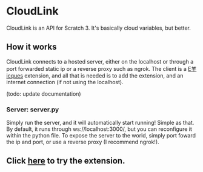# CloudLink

CloudLink is an API for Scratch 3. It's basically cloud variables, but better.

## How it works

CloudLink connects to a hosted server, either on the localhost or through a port forwarded static ip or a reverse proxy such as ngrok. The client is a [E羊icques](https://sheeptester.github.io/scratch-gui/) extension, and all that is needed is to add the extension, and an internet connection (if not using the localhost).

(todo: update documentation)

### Server: server.py
Simply run the server, and it will automatically start running! Simple as that. By default, it runs through ws://localhost:3000/, but you can reconfigure it within the python file. To expose the server to the world, simply port foward the ip and port, or use a reverse proxy (I recommend ngrok!).

## Click [here](https://sheeptester.github.io/scratch-gui/?url=https://mikedev101.github.io/cloudlink/cloudlink.js) to try the extension.
